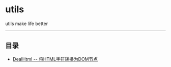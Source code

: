 utils
===========================
utils make life better
****
## 目录
* [DealHtml -- 将HTML字符转换为DOM节点](#DealHtml)
